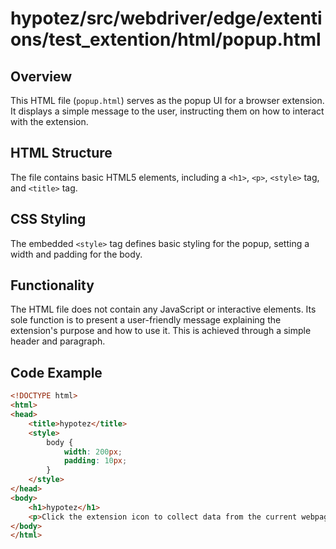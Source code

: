 # hypotez/src/webdriver/edge/extentions/test_extention/html/popup.html

## Overview

This HTML file (`popup.html`) serves as the popup UI for a browser extension. It displays a simple message to the user, instructing them on how to interact with the extension.

## HTML Structure

The file contains basic HTML5 elements, including a `<h1>`, `<p>`, `<style>` tag, and `<title>` tag.

## CSS Styling

The embedded `<style>` tag defines basic styling for the popup, setting a width and padding for the body.

## Functionality

The HTML file does not contain any JavaScript or interactive elements. Its sole function is to present a user-friendly message explaining the extension's purpose and how to use it. This is achieved through a simple header and paragraph.

## Code Example

```html
<!DOCTYPE html>
<html>
<head>
    <title>hypotez</title>
    <style>
        body {
            width: 200px;
            padding: 10px;
        }
    </style>
</head>
<body>
    <h1>hypotez</h1>
    <p>Click the extension icon to collect data from the current webpage.</p>
</body>
</html>
```